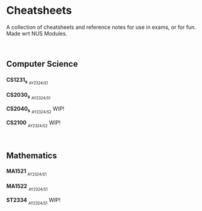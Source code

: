 # Cheatsheets
A collection of cheatsheets and reference notes for use in exams, or for fun. 
Made wrt NUS Modules.

<br/>

## Computer Science
**CS1231<sub>s<sub>** <sub><sub>AY2324/S1</sub></sub> <a href="Archives/CS1231_RefNotes_Midterms.pdf"><img  src="https://img.shields.io/badge/midterms-blue"  height="17"  /></a>  <a href="Archives/CS1231_RefNotes_Finals.pdf"><img  src="https://img.shields.io/badge/finals-red"  height="17"  /></a>

**CS2030<sub>s<sub>** <sub><sub>AY2324/S1</sub></sub> <a href="Archives/CS2030_RefNotes_Midterms.pdf"><img  src="https://img.shields.io/badge/midterms-blue"  height="17"  /></a> <a href="Archives/CS2030_RefNotes_Finals.pdf"><img  src="https://img.shields.io/badge/finals-red"  height="17"  /></a> <a href="Archives/CS2030_CodeLibrary.pdf"><img  src="https://img.shields.io/badge/PE-purple"  height="17"  /></a>

**CS2040<sub>s<sub>** <sub><sub>AY2324/S2</sub></sub> WIP!

**CS2100** <sub><sub>AY2324/S2</sub></sub> WIP!

<br/>

## Mathematics
**MA1521** <sub><sub>AY2324/S1</sub></sub> <a href="Archives/MA1521_Cheatsheet_Finals.pdf"><img  src="https://img.shields.io/badge/finals-red"  height="17"  /></a>

**MA1522** <sub><sub>AY2324/S1</sub></sub> <a href="Archives/MA1522_RefNotes_Midterms.pdf"><img  src="https://img.shields.io/badge/midterms-blue"  height="17"  /></a> <a href="Archives/MA1522_RefNotes_Finals.pdf"><img  src="https://img.shields.io/badge/finals-red"  height="17"  /></a>

**ST2334** <sub><sub>AY2324/S1</sub></sub> WIP!


